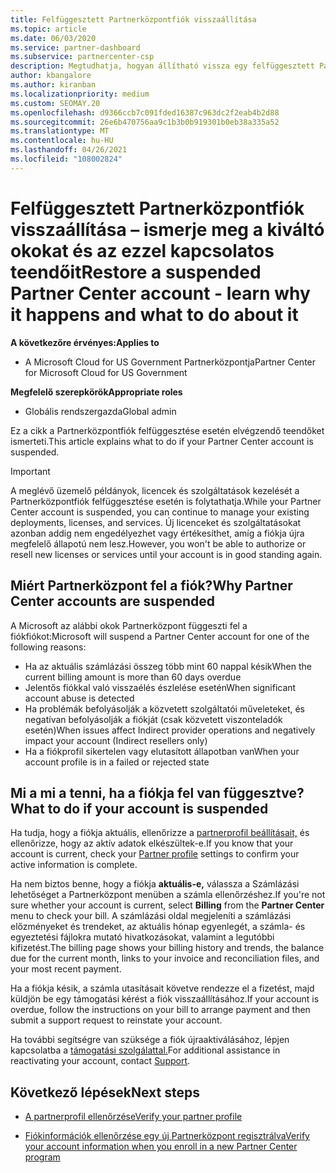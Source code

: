 ```yaml
---
title: Felfüggesztett Partnerközpontfiók visszaállítása
ms.topic: article
ms.date: 06/03/2020
ms.service: partner-dashboard
ms.subservice: partnercenter-csp
description: Megtudhatja, hogyan állítható vissza egy felfüggesztett Partnerközpont fiók, miért történik a partnerfiók felfüggesztése, és hogyan használhatja a fiókját a felfüggesztés során.
author: kbangalore
ms.author: kiranban
ms.localizationpriority: medium
ms.custom: SEOMAY.20
ms.openlocfilehash: d9366ccb7c091fded16387c963dc2f2eab4b2d88
ms.sourcegitcommit: 26e6b470756aa9c1b3b0b919301b0eb38a335a52
ms.translationtype: MT
ms.contentlocale: hu-HU
ms.lasthandoff: 04/26/2021
ms.locfileid: "108002824"
---
```

# <a name="restore-a-suspended-partner-center-account---learn-why-it-happens-and-what-to-do-about-it"></a><span data-ttu-id="b5362-103">Felfüggesztett Partnerközpontfiók visszaállítása – ismerje meg a kiváltó okokat és az ezzel kapcsolatos teendőit</span><span class="sxs-lookup"><span data-stu-id="b5362-103">Restore a suspended Partner Center account - learn why it happens and what to do about it</span></span>

<span data-ttu-id="b5362-104">**A következőre érvényes:**</span><span class="sxs-lookup"><span data-stu-id="b5362-104">**Applies to**</span></span>

- <span data-ttu-id="b5362-105">A Microsoft Cloud for US Government Partnerközpontja</span><span class="sxs-lookup"><span data-stu-id="b5362-105">Partner Center for Microsoft Cloud for US Government</span></span>

<span data-ttu-id="b5362-106">**Megfelelő szerepkörök**</span><span class="sxs-lookup"><span data-stu-id="b5362-106">**Appropriate roles**</span></span>

- <span data-ttu-id="b5362-107">Globális rendszergazda</span><span class="sxs-lookup"><span data-stu-id="b5362-107">Global admin</span></span>

<span data-ttu-id="b5362-108">Ez a cikk a Partnerközpontfiók felfüggesztése esetén elvégzendő teendőket ismerteti.</span><span class="sxs-lookup"><span data-stu-id="b5362-108">This article explains what to do if your Partner Center account is suspended.</span></span>

> [!IMPORTANT]  
> <span data-ttu-id="b5362-109">A meglévő üzemelő példányok, licencek és szolgáltatások kezelését a Partnerközpontfiók felfüggesztése esetén is folytathatja.</span><span class="sxs-lookup"><span data-stu-id="b5362-109">While your Partner Center account is suspended, you can continue to manage your existing deployments, licenses, and services.</span></span> <span data-ttu-id="b5362-110">Új licenceket és szolgáltatásokat azonban addig nem engedélyezhet vagy értékesíthet, amíg a fiókja újra megfelelő állapotú nem lesz.</span><span class="sxs-lookup"><span data-stu-id="b5362-110">However, you won't be able to authorize or resell new licenses or services until your account is in good standing again.</span></span>

## <a name="why-partner-center-accounts-are-suspended"></a><span data-ttu-id="b5362-111">Miért Partnerközpont fel a fiók?</span><span class="sxs-lookup"><span data-stu-id="b5362-111">Why Partner Center accounts are suspended</span></span>

<span data-ttu-id="b5362-112">A Microsoft az alábbi okok Partnerközpont függeszti fel a fiókfiókot:</span><span class="sxs-lookup"><span data-stu-id="b5362-112">Microsoft will suspend a Partner Center account for one of the following reasons:</span></span>

- <span data-ttu-id="b5362-113">Ha az aktuális számlázási összeg több mint 60 nappal késik</span><span class="sxs-lookup"><span data-stu-id="b5362-113">When the current billing amount is more than 60 days overdue</span></span>
- <span data-ttu-id="b5362-114">Jelentős fiókkal való visszaélés észlelése esetén</span><span class="sxs-lookup"><span data-stu-id="b5362-114">When significant account abuse is detected</span></span>
- <span data-ttu-id="b5362-115">Ha problémák befolyásolják a közvetett szolgáltatói műveleteket, és negatívan befolyásolják a fiókját (csak közvetett viszonteladók esetén)</span><span class="sxs-lookup"><span data-stu-id="b5362-115">When issues affect Indirect provider operations and negatively impact your account (Indirect resellers only)</span></span>
- <span data-ttu-id="b5362-116">Ha a fiókprofil sikertelen vagy elutasított állapotban van</span><span class="sxs-lookup"><span data-stu-id="b5362-116">When your account profile is in a failed or rejected state</span></span>

## <a name="what-to-do-if-your-account-is-suspended"></a><span data-ttu-id="b5362-117">Mi a mi a tenni, ha a fiókja fel van függesztve?</span><span class="sxs-lookup"><span data-stu-id="b5362-117">What to do if your account is suspended</span></span>

<span data-ttu-id="b5362-118">Ha tudja, hogy a fiókja aktuális, ellenőrizze a [partnerprofil beállításait,](https://partner.microsoft.com/pcv/accountsettings/partnerprofile) és ellenőrizze, hogy az aktív adatok elkészültek-e.</span><span class="sxs-lookup"><span data-stu-id="b5362-118">If you know that your account is current, check your [Partner profile](https://partner.microsoft.com/pcv/accountsettings/partnerprofile) settings to confirm your active information is complete.</span></span> 

<span data-ttu-id="b5362-119">Ha nem biztos benne, hogy a  fiókja **aktuális-e,** válassza a Számlázási lehetőséget a Partnerközpont menüben a számla ellenőrzéshez.</span><span class="sxs-lookup"><span data-stu-id="b5362-119">If you're not sure whether your account is current, select **Billing** from the **Partner Center** menu to check your bill.</span></span> <span data-ttu-id="b5362-120">A számlázási oldal megjeleníti a számlázási előzményeket és trendeket, az aktuális hónap egyenlegét, a számla- és egyeztetési fájlokra mutató hivatkozásokat, valamint a legutóbbi kifizetést.</span><span class="sxs-lookup"><span data-stu-id="b5362-120">The billing page shows your billing history and trends, the balance due for the current month, links to your invoice and reconciliation files, and your most recent payment.</span></span>

<span data-ttu-id="b5362-121">Ha a fiókja késik, a számla utasításait követve rendezze el a fizetést, majd küldjön be egy támogatási kérést a fiók visszaállításához.</span><span class="sxs-lookup"><span data-stu-id="b5362-121">If your account is overdue, follow the instructions on your bill to arrange payment and then submit a support request to reinstate your account.</span></span> 

<span data-ttu-id="b5362-122">Ha további segítségre van szüksége a fiók újraaktiválásához, lépjen kapcsolatba a [támogatási szolgálattal.](https://partner.microsoft.com/dashboard/support/csp/servicerequests/create)</span><span class="sxs-lookup"><span data-stu-id="b5362-122">For additional assistance in reactivating your account, contact [Support](https://partner.microsoft.com/dashboard/support/csp/servicerequests/create).</span></span>

## <a name="next-steps"></a><span data-ttu-id="b5362-123">Következő lépések</span><span class="sxs-lookup"><span data-stu-id="b5362-123">Next steps</span></span>

- [<span data-ttu-id="b5362-124">A partnerprofil ellenőrzése</span><span class="sxs-lookup"><span data-stu-id="b5362-124">Verify your partner profile</span></span>](update-your-partner-profile.md)

- [<span data-ttu-id="b5362-125">Fiókinformációk ellenőrzése egy új Partnerközpont regisztrálva</span><span class="sxs-lookup"><span data-stu-id="b5362-125">Verify your account information when you enroll in a new Partner Center program</span></span>](verification-responses.md)
